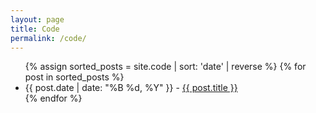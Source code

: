 ```yaml
---
layout: page
title: Code
permalink: /code/
---
```


<ul>
  {% assign sorted_posts = site.code | sort: 'date' | reverse %}
  {% for post in sorted_posts %} 
    <li>
      {{ post.date | date: "%B %d, %Y" }} - <a href="{{ post.url }}">{{ post.title }}</a>
    </li>
  {% endfor %}
</ul>
